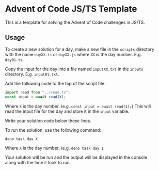 # Advent of Code JS/TS Template

This is a template for solving the Advent of Code challenges in JS/TS.

## Usage
To create a new solution for a day, make a new file in the `scripts` directory with the name `dayXX.ts` or `dayXX.js` where `XX` is the day number. E.g. `day01.ts`.

Copy the input for the day into a file named `inputXX.txt` in the `inputs` directory. E.g. `input01.txt`.

Add the following code to the top of the script file:
```typescript
import read from "../read.ts";
const input = await read(X);
```
Where `X` is the day number. (e.g. `const input = await read(1);`)
This will read the input file for the day and store it in the `input` variable.

Write your solution code below these lines.

To run the solution, use the following command:

```bash
deno task day X
```
Where `X` is the day number. (e.g. `deno task day 1`

Your solution will be run and the output will be displayed in the console along with the time it took to run.
